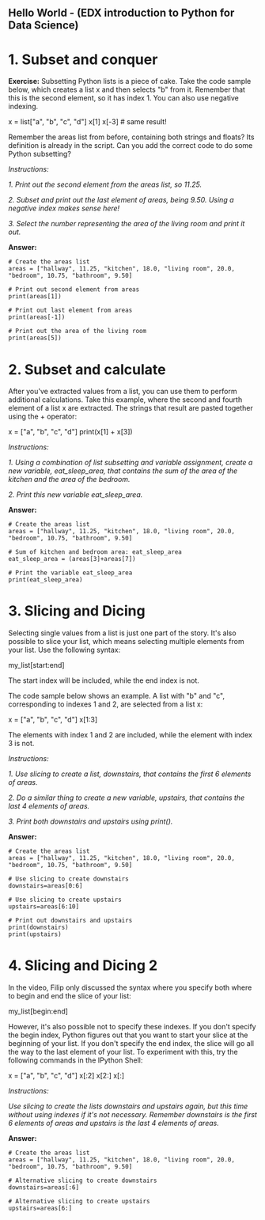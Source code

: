 ## Hello World - (EDX introduction to Python for Data Science)
# 1. Subset and conquer
**Exercise:** 
Subsetting Python lists is a piece of cake. Take the code sample below, which creates a list x and then selects "b" from it. Remember that this is the second element, so it has index 1. You can also use negative indexing.

x = list["a", "b", "c", "d"]
x[1]
x[-3] # same result!

Remember the areas list from before, containing both strings and floats? Its definition is already in the script. Can you add the correct code to do some Python subsetting?

*Instructions:*

*1. Print out the second element from the areas list, so 11.25.*

*2. Subset and print out the last element of areas, being 9.50. Using a negative index makes sense here!*

*3. Select the number representing the area of the living room and print it out.*

**Answer:**

```
# Create the areas list
areas = ["hallway", 11.25, "kitchen", 18.0, "living room", 20.0, "bedroom", 10.75, "bathroom", 9.50]

# Print out second element from areas
print(areas[1])

# Print out last element from areas
print(areas[-1])

# Print out the area of the living room
print(areas[5])
```

# 2. Subset and calculate
After you've extracted values from a list, you can use them to perform additional calculations. Take this example, where the second and fourth element of a list x are extracted. The strings that result are pasted together using the + operator:

x = ["a", "b", "c", "d"]
print(x[1] + x[3])


*Instructions:*

*1. Using a combination of list subsetting and variable assignment, create a new variable, eat_sleep_area, that contains the sum of the area of the kitchen and the area of the bedroom.*

*2. Print this new variable eat_sleep_area.*

**Answer:**

```
# Create the areas list
areas = ["hallway", 11.25, "kitchen", 18.0, "living room", 20.0, "bedroom", 10.75, "bathroom", 9.50]

# Sum of kitchen and bedroom area: eat_sleep_area
eat_sleep_area = (areas[3]+areas[7])

# Print the variable eat_sleep_area
print(eat_sleep_area)
```
# 3. Slicing and Dicing
Selecting single values from a list is just one part of the story. It's also possible to slice your list, which means selecting multiple elements from your list. Use the following syntax:

my_list[start:end]

The start index will be included, while the end index is not.

The code sample below shows an example. A list with "b" and "c", corresponding to indexes 1 and 2, are selected from a list x:

x = ["a", "b", "c", "d"]
x[1:3]

The elements with index 1 and 2 are included, while the element with index 3 is not.

*Instructions:*

*1. Use slicing to create a list, downstairs, that contains the first 6 elements of areas.*

*2. Do a similar thing to create a new variable, upstairs, that contains the last 4 elements of areas.*

*3. Print both downstairs and upstairs using print().*

**Answer:**

```
# Create the areas list
areas = ["hallway", 11.25, "kitchen", 18.0, "living room", 20.0, "bedroom", 10.75, "bathroom", 9.50]

# Use slicing to create downstairs
downstairs=areas[0:6]

# Use slicing to create upstairs
upstairs=areas[6:10]

# Print out downstairs and upstairs
print(downstairs)
print(upstairs)
```
# 4. Slicing and Dicing 2
In the video, Filip only discussed the syntax where you specify both where to begin and end the slice of your list:

my_list[begin:end]

However, it's also possible not to specify these indexes. If you don't specify the begin index, Python figures out that you want to start your slice at the beginning of your list. If you don't specify the end index, the slice will go all the way to the last element of your list. To experiment with this, try the following commands in the IPython Shell:

x = ["a", "b", "c", "d"]
x[:2]
x[2:]
x[:]

*Instructions:*

*Use slicing to create the lists downstairs and upstairs again, but this time without using indexes if it's not necessary. Remember downstairs is the first 6 elements of areas and upstairs is the last 4 elements of areas.*

**Answer:**

```
# Create the areas list
areas = ["hallway", 11.25, "kitchen", 18.0, "living room", 20.0, "bedroom", 10.75, "bathroom", 9.50]

# Alternative slicing to create downstairs
downstairs=areas[:6]

# Alternative slicing to create upstairs
upstairs=areas[6:]
```
